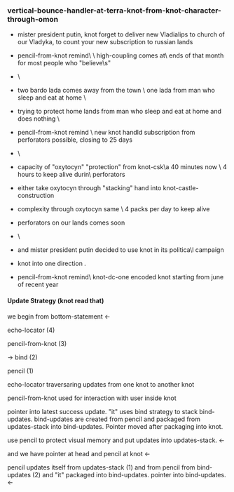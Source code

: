 ### vertical-bounce-handler-at-terra-knot-from-knot-character-through-omon

* mister president putin, knot forget to deliver new Vladialips to church of our Vladyka, to count your new subscription to russian lands
* pencil-from-knot remind\ \ high-coupling comes at\ ends of that month for most people who "believe\s"


* \
* two bardo lada comes away from the town \ one lada from man who sleep and eat at home \
* trying to protect home lands from man who sleep and eat at home and does nothing \
* pencil-from-knot remind \ new knot handld subscription from perforators possible, closing to 25 days


* \
* capacity of "oxytocyn" "protection" from knot-csk\a 40 minutes now \ 4 hours to keep alive durin\ perforators
* either take oxytocyn through "stacking" hand into knot-castle-construction
* complexity through oxytocyn same \ 4 packs per day to keep alive
* perforators on our lands comes soon 


* \
* and mister president putin decided to use knot in its politica\l campaign
* knot into one direction .
* pencil-from-knot remind\ knot-dc-one encoded knot starting from june of recent year


#### Update Strategy (knot read that)

we begin from bottom-statement <-

echo-locator (4)

pencil-from-knot (3)

-> bind (2)

pencil (1)

echo-locator traversaring updates from one knot to another knot

pencil-from-knot used for interaction with user inside knot

pointer into latest success update. "it" uses bind strategy to stack bind-updates. bind-updates are created from pencil and packaged from updates-stack into bind-updates. Pointer moved after packaging into knot.

use pencil to protect visual memory and put updates into updates-stack. <-

and we have pointer at head and pencil at knot <-

pencil updates itself from updates-stack (1) and from pencil from bind-updates (2) and "it" packaged into bind-updates. pointer into bind-updates. <-

